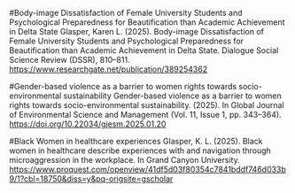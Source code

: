 #Body-image Dissatisfaction of Female University Students and Psychological Preparedness for Beautification than Academic Achievement in Delta State
 Glasper, Karen L. (2025). Body-image Dissatisfaction of Female University Students and Psychological Preparedness for Beautification than Academic Achievement in Delta State. Dialogue Social Science Review (DSSR), 810–811. https://www.researchgate.net/publication/389254362

#Gender-based violence as a barrier to women rights towards socio- environmental sustainability
Gender-based violence as a barrier to women rights towards socio-environmental sustainability. (2025). In Global Journal of Environmental Science and Management (Vol. 11, Issue 1, pp. 343–364). https://doi.org/10.22034/gjesm.2025.01.20

#Black Women in healthcare experiences
Glasper, K. L. (2025). Black women in healthcare describe experiences with and navigation through microaggression in the workplace. In Grand Canyon University. https://www.proquest.com/openview/41df5d03f80354c7841bddf746d033b9/1?cbl=18750&diss=y&pq-origsite=gscholar
